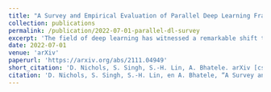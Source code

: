 ```yaml
---
title: "A Survey and Empirical Evaluation of Parallel Deep Learning Frameworks"
collection: publications
permalink: /publication/2022-07-01-parallel-dl-survey
excerpt: 'The field of deep learning has witnessed a remarkable shift towards extremely compute- and memory-intensive neural networks. These newer larger models have enabled researchers to advance state-of-the-art tools across a variety of fields. This phenomenon has spurred the development of algorithms for distributed training of neural networks over a larger number of hardware accelerators. In this paper, we discuss and compare current state-of-the-art frameworks for large scale distributed deep learning. First, we survey current practices in distributed learning and identify the different types of parallelism used. Then, we present empirical results comparing their performance on large image and language training tasks. Additionally, we address their statistical efficiency and memory consumption behavior. Based on our results, we discuss algorithmic and implementation portions of each framework which hinder performance.'
date: 2022-07-01
venue: 'arXiv'
paperurl: 'https://arxiv.org/abs/2111.04949'
short_citation: 'D. Nichols, S. Singh, S.-H. Lin, A. Bhatele. arXiv [cs.LG]. 2022.'
citation: 'D. Nichols, S. Singh, S.-H. Lin, en A. Bhatele, “A Survey and Empirical Evaluation of Parallel Deep Learning Frameworks”, arXiv [cs.LG]. 2022.'
---
```

